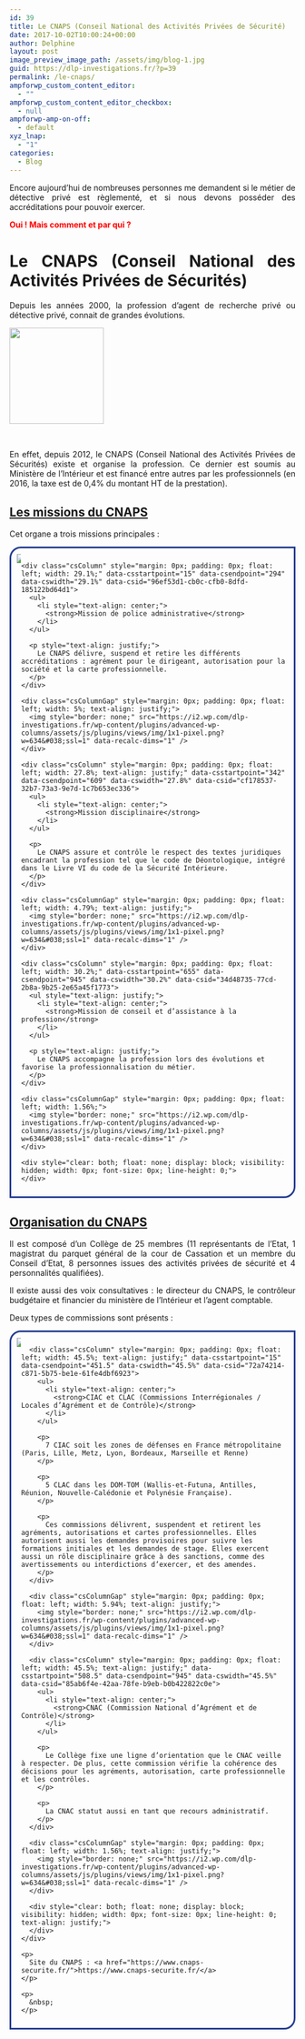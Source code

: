 ```yaml
---
id: 39
title: Le CNAPS (Conseil National des Activités Privées de Sécurité)
date: 2017-10-02T10:00:24+00:00
author: Delphine
layout: post
image_preview_image_path: /assets/img/blog-1.jpg
guid: https://dlp-investigations.fr/?p=39
permalink: /le-cnaps/
ampforwp_custom_content_editor:
  - ""
ampforwp_custom_content_editor_checkbox:
  - null
ampforwp-amp-on-off:
  - default
xyz_lnap:
  - "1"
categories:
  - Blog
---
```

<p style="text-align: justify;">
  Encore aujourd’hui de nombreuses personnes me demandent si le métier de détective privé est règlementé, et si nous devons posséder des accréditations pour pouvoir exercer.
</p>

<p style="text-align: justify;">
  <span style="color: #ff0000;"><strong>Oui ! Mais comment et par qui ?</strong></span>
</p>

<h1 style="text-align: justify;">
  <strong>Le CNAPS (Conseil National des Activités Privées de Sécurités)</strong>
</h1>

<p style="text-align: justify;">
  Depuis les années 2000, la profession d’agent de recherche privé ou détective privé, connait de grandes évolutions.<!--more-->
</p>

<p style="text-align: justify;">
  <img class="wp-image-72 aligncenter" src="https://i2.wp.com/dlp-investigations.fr/wp-content/uploads/2017/10/cnaps.png?resize=166%2C169&#038;ssl=1" alt="" width="166" height="169" data-recalc-dims="1" />
</p>

&nbsp;

<p style="text-align: justify;">
  En effet, depuis 2012, le CNAPS (Conseil National des Activités Privées de Sécurités) existe et organise la profession. Ce dernier est soumis au Ministère de l’Intérieur et est financé entre autres par les professionnels (en 2016, la taxe est de 0,4% du montant HT de la prestation).
</p>

## <u>Les missions du CNAPS</u>

<p style="text-align: justify;">
  Cet organe a trois missions principales :
</p>

<div class="csRow">
  <div style="padding: 10px; border: 3px solid #263C90; border-radius: 20px 0 20px 0;">
    <div class="csColumnGap" style="margin: 0px; padding: 0px; float: left; width: 1.56%;">
      <img style="border: none;" src="https://i2.wp.com/dlp-investigations.fr/wp-content/plugins/advanced-wp-columns/assets/js/plugins/views/img/1x1-pixel.png?w=634&#038;ssl=1" data-recalc-dims="1" />
    </div>
    
    <div class="csColumn" style="margin: 0px; padding: 0px; float: left; width: 29.1%;" data-csstartpoint="15" data-csendpoint="294" data-cswidth="29.1%" data-csid="96ef53d1-cb0c-cfb0-8dfd-185122bd64d1">
      <ul>
        <li style="text-align: center;">
          <strong>Mission de police administrative</strong>
        </li>
      </ul>
      
      <p style="text-align: justify;">
        Le CNAPS délivre, suspend et retire les différents accréditations : agrément pour le dirigeant, autorisation pour la société et la carte professionnelle.
      </p>
    </div>
    
    <div class="csColumnGap" style="margin: 0px; padding: 0px; float: left; width: 5%; text-align: justify;">
      <img style="border: none;" src="https://i2.wp.com/dlp-investigations.fr/wp-content/plugins/advanced-wp-columns/assets/js/plugins/views/img/1x1-pixel.png?w=634&#038;ssl=1" data-recalc-dims="1" />
    </div>
    
    <div class="csColumn" style="margin: 0px; padding: 0px; float: left; width: 27.8%; text-align: justify;" data-csstartpoint="342" data-csendpoint="609" data-cswidth="27.8%" data-csid="cf178537-32b7-73a3-9e7d-1c7b653ec336">
      <ul>
        <li style="text-align: center;">
          <strong>Mission disciplinaire</strong>
        </li>
      </ul>
      
      <p>
        Le CNAPS assure et contrôle le respect des textes juridiques encadrant la profession tel que le code de Déontologique, intégré dans le Livre VI du code de la Sécurité Intérieure.
      </p>
    </div>
    
    <div class="csColumnGap" style="margin: 0px; padding: 0px; float: left; width: 4.79%; text-align: justify;">
      <img style="border: none;" src="https://i2.wp.com/dlp-investigations.fr/wp-content/plugins/advanced-wp-columns/assets/js/plugins/views/img/1x1-pixel.png?w=634&#038;ssl=1" data-recalc-dims="1" />
    </div>
    
    <div class="csColumn" style="margin: 0px; padding: 0px; float: left; width: 30.2%;" data-csstartpoint="655" data-csendpoint="945" data-cswidth="30.2%" data-csid="34d48735-77cd-2b8a-9b25-2e65a45f1773">
      <ul style="text-align: justify;">
        <li style="text-align: center;">
          <strong>Mission de conseil et d’assistance à la profession</strong>
        </li>
      </ul>
      
      <p style="text-align: justify;">
        Le CNAPS accompagne la profession lors des évolutions et favorise la professionnalisation du métier.
      </p>
    </div>
    
    <div class="csColumnGap" style="margin: 0px; padding: 0px; float: left; width: 1.56%;">
      <img style="border: none;" src="https://i2.wp.com/dlp-investigations.fr/wp-content/plugins/advanced-wp-columns/assets/js/plugins/views/img/1x1-pixel.png?w=634&#038;ssl=1" data-recalc-dims="1" />
    </div>
    
    <div style="clear: both; float: none; display: block; visibility: hidden; width: 0px; font-size: 0px; line-height: 0;">
    </div>
  </div>
  
  <h2 style="text-align: justify;">
    <u>Organisation du CNAPS</u>
  </h2>
  
  <p style="text-align: justify;">
    Il est composé d’un Collège de 25 membres (11 représentants de l’Etat, 1 magistrat du parquet général de la cour de Cassation et un membre du Conseil d’Etat, 8 personnes issues des activités privées de sécurité et 4 personnalités qualifiées).
  </p>
  
  <p style="text-align: justify;">
    Il existe aussi des voix consultatives : le directeur du CNAPS, le contrôleur budgétaire et financier du ministère de l’Intérieur et l’agent comptable.
  </p>
  
  <p style="text-align: justify;">
    Deux types de commissions sont présents :
  </p>
  
  <div class="csRow">
    <div style="padding: 10px; border: 3px solid #263C90; border-radius: 20px 0 20px 0;">
      <div class="csColumnGap" style="margin: 0px; padding: 0px; float: left; width: 1.56%; text-align: justify;">
        <img style="border: none;" src="https://i2.wp.com/dlp-investigations.fr/wp-content/plugins/advanced-wp-columns/assets/js/plugins/views/img/1x1-pixel.png?w=634&#038;ssl=1" data-recalc-dims="1" />
      </div>
      
      <div class="csColumn" style="margin: 0px; padding: 0px; float: left; width: 45.5%; text-align: justify;" data-csstartpoint="15" data-csendpoint="451.5" data-cswidth="45.5%" data-csid="72a74214-c871-5b75-be1e-61fe4dbf6923">
        <ul>
          <li style="text-align: center;">
            <strong>CIAC et CLAC (Commissions Interrégionales / Locales d’Agrément et de Contrôle)</strong>
          </li>
        </ul>
        
        <p>
          7 CIAC soit les zones de défenses en France métropolitaine (Paris, Lille, Metz, Lyon, Bordeaux, Marseille et Renne)
        </p>
        
        <p>
          5 CLAC dans les DOM-TOM (Wallis-et-Futuna, Antilles, Réunion, Nouvelle-Calédonie et Polynésie Française).
        </p>
        
        <p>
          Ces commissions délivrent, suspendent et retirent les agréments, autorisations et cartes professionnelles. Elles autorisent aussi les demandes provisoires pour suivre les formations initiales et les demandes de stage. Elles exercent aussi un rôle disciplinaire grâce à des sanctions, comme des avertissements ou interdictions d’exercer, et des amendes.
        </p>
      </div>
      
      <div class="csColumnGap" style="margin: 0px; padding: 0px; float: left; width: 5.94%; text-align: justify;">
        <img style="border: none;" src="https://i2.wp.com/dlp-investigations.fr/wp-content/plugins/advanced-wp-columns/assets/js/plugins/views/img/1x1-pixel.png?w=634&#038;ssl=1" data-recalc-dims="1" />
      </div>
      
      <div class="csColumn" style="margin: 0px; padding: 0px; float: left; width: 45.5%; text-align: justify;" data-csstartpoint="508.5" data-csendpoint="945" data-cswidth="45.5%" data-csid="85ab6f4e-42aa-78fe-b9eb-b0b422822c0e">
        <ul>
          <li style="text-align: center;">
            <strong>CNAC (Commission National d’Agrément et de Contrôle)</strong>
          </li>
        </ul>
        
        <p>
          Le Collège fixe une ligne d’orientation que le CNAC veille à respecter. De plus, cette commission vérifie la cohérence des décisions pour les agréments, autorisation, carte professionnelle et les contrôles.
        </p>
        
        <p>
          La CNAC statut aussi en tant que recours administratif.
        </p>
      </div>
      
      <div class="csColumnGap" style="margin: 0px; padding: 0px; float: left; width: 1.56%; text-align: justify;">
        <img style="border: none;" src="https://i2.wp.com/dlp-investigations.fr/wp-content/plugins/advanced-wp-columns/assets/js/plugins/views/img/1x1-pixel.png?w=634&#038;ssl=1" data-recalc-dims="1" />
      </div>
      
      <div style="clear: both; float: none; display: block; visibility: hidden; width: 0px; font-size: 0px; line-height: 0; text-align: justify;">
      </div>
    </div>
    
    <p>
      Site du CNAPS : <a href="https://www.cnaps-securite.fr/">https://www.cnaps-securite.fr/</a>
    </p>
    
    <p>
      &nbsp;
    </p>
    

  </div>
</div>